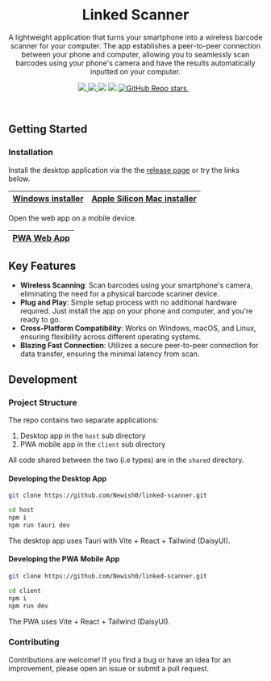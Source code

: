 






<h1 align='center'>
  Linked Scanner
</h1>


<p align="center">
A lightweight application that turns your smartphone into a wireless barcode scanner for your computer. The app establishes a peer-to-peer connection between your phone and computer, allowing you to seamlessly scan barcodes using your phone's camera and have the results automatically inputted on your computer.
</p>

<p align="center">
    <a href="https://github.com/newish0/linked-scanner/releases"><img src="https://img.shields.io/github/downloads/newish0/linked-scanner/total?style=for-the-badge">
    <a href="https://github.com/newish0/linked-scanner/releases/latest">
        <img src="https://img.shields.io/github/v/release/newish0/linked-scanner?style=for-the-badge">
    </a>
    <img src="https://img.shields.io/github/release-date/newish0/linked-scanner?style=for-the-badge">
    <img src="https://img.shields.io/github/package-json/v/newish0/linked-scanner?style=for-the-badge">
    <a href="#">
        <img alt="GitHub Repo stars" src="https://img.shields.io/github/stars/newish0/linked-scanner?style=for-the-badge">
    </a>&nbsp;&nbsp;
</p>


<br />



## Getting Started 

### Installation 

Install the desktop application via the the [release page](https://github.com/Newish0/linked-scanner/releases) or try the links below. 

| [Windows installer](https://github.com/newish0/linked-scanner/releases/latest/) | [Apple Silicon Mac installer](https://github.com/newish0/linked-scanner/releases/latest/) |
| :---------------------------------------------------------------------------------------: | :-------------------------------------------------------------------------------------------------: |

Open the web app on a mobile device.

| [PWA Web App](https://newish0.github.io/linked-scanner/client) |
| :------------------------------------------------------------: |

## Key Features 
- **Wireless Scanning**: Scan barcodes using your smartphone's camera, eliminating the need for a physical barcode scanner device.
- **Plug and Play**: Simple setup process with no additional hardware required. Just install the app on your phone and computer, and you're ready to go.
- **Cross-Platform Compatibility**: Works on Windows, macOS, and Linux, ensuring flexibility across different operating systems.
- **Blazing Fast Connection**: Utilizes a secure peer-to-peer connection for data transfer, ensuring the minimal latency from scan.


## Development

### Project Structure 
The repo contains two separate applications: 
1. Desktop app in the `host` sub directory
2. PWA mobile app in the `client` sub directory

All code shared between the two (i.e types) are in the `shared` directory.

#### Developing the Desktop App

```bash
git clone https://github.com/Newish0/linked-scanner.git
```

```bash
cd host
npm i
npm run tauri dev
```

The desktop app uses Tauri with Vite + React + Tailwind (DaisyUI). 

#### Developing the PWA Mobile App

```bash
git clone https://github.com/Newish0/linked-scanner.git
```

```bash
cd client
npm i
npm run dev
```
The PWA uses Vite + React + Tailwind (DaisyUI). 

### Contributing
Contributions are welcome! If you find a bug or have an idea for an improvement, please open an issue or submit a pull request.
